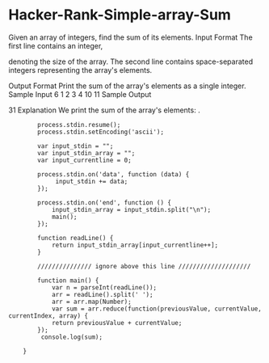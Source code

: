 # Hacker-Rank-Simple-array-Sum
Given an array of integers, find the sum of its elements.  Input Format  The first line contains an integer, 

denoting the size of the array.  The second line contains  space-separated integers representing the array's elements. 

Output Format  Print the sum of the array's elements as a single integer.  Sample Input  6 1 2 3 4 10 11 Sample Output  

31 Explanation  We print the sum of the array's elements: .


            process.stdin.resume();
            process.stdin.setEncoding('ascii');

            var input_stdin = "";
            var input_stdin_array = "";
            var input_currentline = 0;

            process.stdin.on('data', function (data) {
                 input_stdin += data;
            });

            process.stdin.on('end', function () {
                input_stdin_array = input_stdin.split("\n");
                main();    
            });

            function readLine() {
                return input_stdin_array[input_currentline++];
            }

            /////////////// ignore above this line ////////////////////

            function main() {
                var n = parseInt(readLine());
                arr = readLine().split(' ');
                arr = arr.map(Number);
                var sum = arr.reduce(function(previousValue, currentValue, currentIndex, array) {
                return previousValue + currentValue;
            });
             console.log(sum);

        }  
